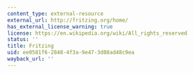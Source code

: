 ```yaml
---
content_type: external-resource
external_url: http://fritzing.org/home/
has_external_license_warning: true
license: https://en.wikipedia.org/wiki/All_rights_reserved
status: ''
title: Fritzing
uid: ee0581f6-2848-4f3a-9e47-3d08ad48c9ea
wayback_url: ''
---
```

